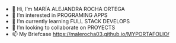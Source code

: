 - 👋 Hi, I’m MARÍA ALEJANDRA ROCHA ORTEGA
- 👀 I’m interested in PROGRAMING APPS
- 🌱 I’m currently learning  FULL STACK DEVELOPS
- 💞️ I’m looking to collaborate on PROYECTS 
- 📫 My Briefcase https://malerocha03.github.io/MYPORTAFOLIO/

<!---
MALEROCHA03/MALEROCHA03 is a ✨ special ✨ repository because its `README.md` (this file) appears on your GitHub profile.
You can click the Preview link to take a look at your changes.
--->
